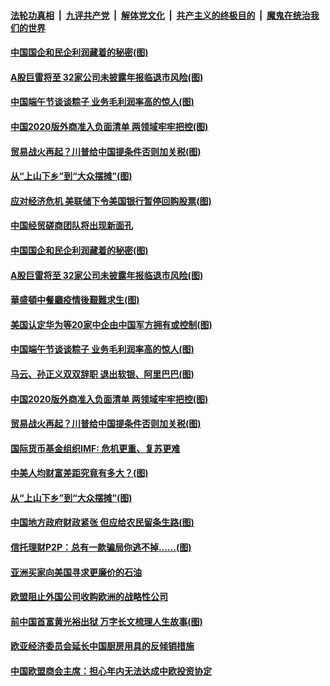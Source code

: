 

####  [法轮功真相](../../../../basic/blob/master/README.md?t=06261731) &nbsp;|&nbsp; [九评共产党](../../../../9ping.md/blob/master/README.md?t=06261731) &nbsp;|&nbsp; [解体党文化](../../../../jtdwh.md/blob/master/README.md?t=06261731)  &nbsp;|&nbsp; [共产主义的终极目的](../../../../gczydzjmd.md/blob/master/README.md?t=06261731) &nbsp;|&nbsp; [魔鬼在统治我们的世界](../../../../mgztzwmdsj.md/blob/master/README.md?t=06261731) 

#### [中国国企和民企利润藏着的秘密(图)](../pages/p5/937711.md?t=06261731) 

#### [A股巨雷将至 32家公司未披露年报临退市风险(图)](../pages/p5/937727.md?t=06261731) 

#### [中国端午节谈谈粽子 业务毛利润率高的惊人(图)](../pages/p5/937695.md?t=06261731) 

#### [中国2020版外商准入负面清单 两领域牢牢把控(图)](../pages/p5/937687.md?t=06261731) 

#### [贸易战火再起？川普给中国提条件否则加关税(图)](../pages/p5/937682.md?t=06261731) 

#### [从“上山下乡”到“大众摆摊”(图)](../pages/p5/937620.md?t=06261731) 

#### [应对经济危机 美联储下令美国银行暂停回购股票(图)](../pages/p5/937760.md?t=06261731) 

#### [中国经贸磋商团队将出现新面孔](../pages/p5/937736.md?t=06261731) 

#### [中国国企和民企利润藏着的秘密(图)](../pages/p5/937711.md?t=06261731) 

#### [A股巨雷将至 32家公司未披露年报临退市风险(图)](../pages/p5/937727.md?t=06261731) 

#### [華盛頓中餐廳疫情後艱難求生(图)](../pages/p5/937726.md?t=06261731) 

#### [美国认定华为等20家中企由中国军方拥有或控制(图)](../pages/p5/937724.md?t=06261731) 

#### [中国端午节谈谈粽子 业务毛利润率高的惊人(图)](../pages/p5/937695.md?t=06261731) 

#### [马云、孙正义双双辞职 退出软银、阿里巴巴(图)](../pages/p5/937690.md?t=06261731) 

#### [中国2020版外商准入负面清单 两领域牢牢把控(图)](../pages/p5/937687.md?t=06261731) 

#### [贸易战火再起？川普给中国提条件否则加关税(图)](../pages/p5/937682.md?t=06261731) 

#### [国际货币基金组织IMF: 危机更重、复苏更难](../pages/p5/937676.md?t=06261731) 

#### [中美人均财富差距究竟有多大？(图)](../pages/p5/937633.md?t=06261731) 

#### [从“上山下乡”到“大众摆摊”(图)](../pages/p5/937620.md?t=06261731) 

#### [中国地方政府财政紧张 但应给农民留条生路(图)](../pages/p5/937593.md?t=06261731) 

#### [信托理财P2P：总有一款骗局你逃不掉……(图)](../pages/p5/937618.md?t=06261731) 

#### [亚洲买家向美国寻求更廉价的石油](../pages/p5/937608.md?t=06261731) 

#### [欧盟阻止外国公司收购欧洲的战略性公司](../pages/p5/937606.md?t=06261731) 

#### [前中国首富黄光裕出狱 万字长文梳理人生故事(图)](../pages/p5/937586.md?t=06261731) 

#### [欧亚经济委员会延长中国厨房用具的反倾销措施](../pages/p5/937582.md?t=06261731) 

#### [中国欧盟商会主席：担心年内无法达成中欧投资协定](../pages/p5/937575.md?t=06261731) 

